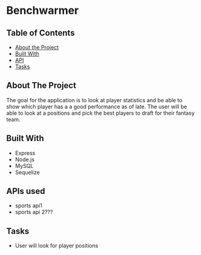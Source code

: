 # Benchwarmer

## Table of Contents
* [About the Project](#about-the-project)
* [Built With](#built-with)
* [API](#apis)
* [Tasks](#tasks)


## About The Project

<p>The goal for the application is to look at player statistics and be able to show which player has a a good performance as of late. The user will be able to look at a positions and pick the best players to draft for their fantasy team.
</p>

## Built With

* Express
* Node.js
* MySQL
* Sequelize

## APIs used

* sports api1
* sports api 2???

## Tasks

* User will look for player positions